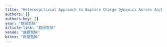 ```yaml
---
title: "Heteroepitaxial Approach to Explore Charge Dynamics Across Au/BiVO4 Interface for Photoactivity Enhancement"
authors: []
authors-key: []
year: "数据暂缺"
article-link: "数据暂缺"
venue: "数据暂缺"
bibex: "数据暂缺"
---
```

